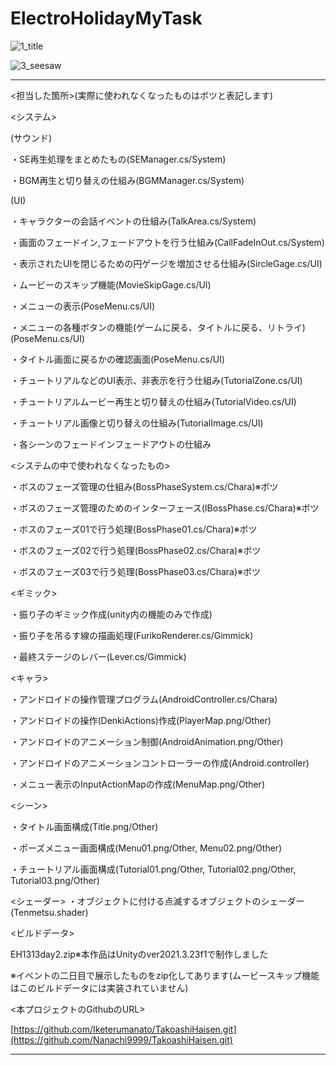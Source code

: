 # ElectroHolidayMyTask
![1_title](https://github.com/Iketerumanato/ElectroHolidayMyTask/assets/74332407/7ede7829-ff2e-4db7-bdd5-a19523806af7)

![3_seesaw](https://github.com/Iketerumanato/ElectroHolidayMyTask/assets/74332407/a480f7e4-e57b-4b3f-b3f8-b58b1a88a510)

----------------------------------------------------------------------------------------------------------------------------
<担当した箇所>(実際に使われなくなったものはボツと表記します)

<システム>

(サウンド)

・SE再生処理をまとめたもの(SEManager.cs/System)

・BGM再生と切り替えの仕組み(BGMManager.cs/System)

(UI)

・キャラクターの会話イベントの仕組み(TalkArea.cs/System)

・画面のフェードイン,フェードアウトを行う仕組み(CallFadeInOut.cs/System)

・表示されたUIを閉じるための円ゲージを増加させる仕組み(SircleGage.cs/UI)

・ムービーのスキップ機能(MovieSkipGage.cs/UI)

・メニューの表示(PoseMenu.cs/UI)

・メニューの各種ボタンの機能(ゲームに戻る、タイトルに戻る、リトライ)(PoseMenu.cs/UI)

・タイトル画面に戻るかの確認画面(PoseMenu.cs/UI)

・チュートリアルなどのUI表示、非表示を行う仕組み(TutorialZone.cs/UI)

・チュートリアルムービー再生と切り替えの仕組み(TutorialVideo.cs/UI)

・チュートリアル画像と切り替えの仕組み(TutorialImage.cs/UI)

・各シーンのフェードインフェードアウトの仕組み

<システムの中で使われなくなったもの>

・ボスのフェーズ管理の仕組み(BossPhaseSystem.cs/Chara)※ボツ

・ボスのフェーズ管理のためのインターフェース(IBossPhase.cs/Chara)※ボツ

・ボスのフェーズ01で行う処理(BossPhase01.cs/Chara)※ボツ

・ボスのフェーズ02で行う処理(BossPhase02.cs/Chara)※ボツ

・ボスのフェーズ03で行う処理(BossPhase03.cs/Chara)※ボツ

<ギミック>

・振り子のギミック作成(unity内の機能のみで作成)

・振り子を吊るす線の描画処理(FurikoRenderer.cs/Gimmick)

・最終ステージのレバー(Lever.cs/Gimmick)

<キャラ>

・アンドロイドの操作管理プログラム(AndroidController.cs/Chara)

・アンドロイドの操作(DenkiActions)作成(PlayerMap.png/Other)

・アンドロイドのアニメーション制御(AndroidAnimation.png/Other)

・アンドロイドのアニメーションコントローラーの作成(Android.controller)

・メニュー表示のInputActionMapの作成(MenuMap.png/Other)

<シーン>

・タイトル画面構成(Title.png/Other)

・ポーズメニュー画面構成(Menu01.png/Other, Menu02.png/Other)

・チュートリアル画面構成(Tutorial01.png/Other, Tutorial02.png/Other, Tutorial03.png/Other)

<シェーダー>
・オブジェクトに付ける点滅するオブジェクトのシェーダー(Tenmetsu.shader)

<ビルドデータ>

EH1313day2.zip※本作品はUnityのver2021.3.23f1で制作しました

※イベントの二日目で展示したものをzip化してあります(ムービースキップ機能はこのビルドデータには実装されていません)


<本プロジェクトのGithubのURL>

[https://github.com/Iketerumanato/TakoashiHaisen.git](https://github.com/Nanachi9999/TakoashiHaisen.git)

----------------------------------------------------------------------------------------------------------------------------
